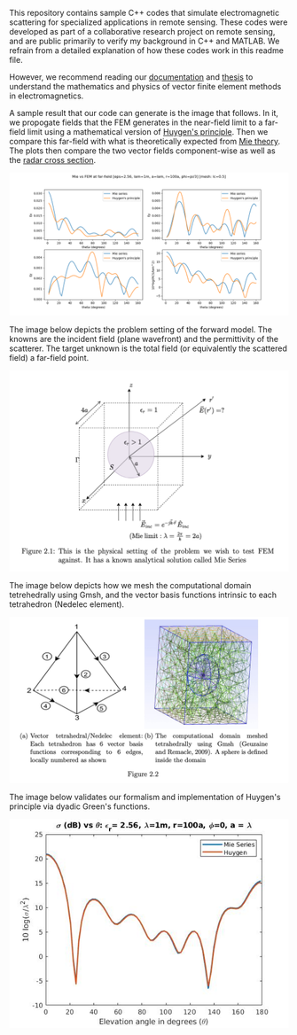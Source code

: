 This repository contains sample C++ codes that simulate electromagnetic scattering for specialized applications in remote sensing. These codes were developed as part of a collaborative research project on remote sensing, and are public primarily to verify my background in C++ and MATLAB. We refrain from a detailed explanation of how these codes work in this readme file. 

However, we recommend reading our [documentation](https://sriramgkn.github.io/reports/FEM_3D_docum.pdf) and [thesis](https://sriramgkn.github.io/reports/Sriram_thesis_final.pdf) to understand the mathematics and physics of vector finite element methods in electromagnetics.

A sample result that our code can generate is the image that follows. In it, we propogate fields that the FEM generates in the near-field limit to a far-field limit using a mathematical version of [Huygen's principle](https://en.wikipedia.org/wiki/Huygens%E2%80%93Fresnel_principle). Then we compare this far-field with what is theoretically expected from [Mie theory](https://en.wikipedia.org/wiki/Mie_scattering). The plots then compare the two vector fields component-wise as well as the [radar cross section](https://en.wikipedia.org/wiki/Radar_cross_section).

![sample output](sample-image/near_to_far_c++_phi_60.png)

The image below depicts the problem setting of the forward model. The knowns are the incident field (plane wavefront) and the permittivity of the scatterer. The target unknown is the total field (or equivalently the scattered field) a far-field point.

![problem setting](sample-image/problem_setting.jpg)

The image below depicts how we mesh the computational domain tetrehedrally using Gmsh, and the vector basis functions intrinsic to each tetrahedron (Nedelec element).

![problem setting](sample-image/geometry_meshing.jpg)

The image below validates our formalism and implementation of Huygen's principle via dyadic Green's functions.

![huygen validated](sample-image/huy_mie_matlab.jpg)